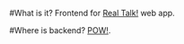 #What is it?
Frontend for [Real Talk!](https://github.com/AndreyMalykhin/RealTalk) web app.

#Where is backend?
[POW!](https://github.com/AndreyMalykhin/RealTalkBack).
